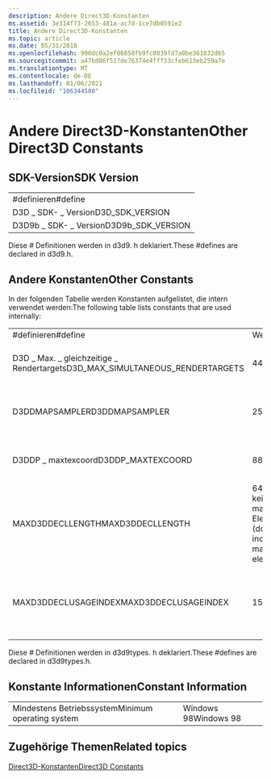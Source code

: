 ```yaml
---
description: Andere Direct3D-Konstanten
ms.assetid: 3e314f73-2653-481a-ac7d-1ce7db0591e2
title: Andere Direct3D-Konstanten
ms.topic: article
ms.date: 05/31/2018
ms.openlocfilehash: 990dc0a2ef06850fb9fc0839fd7a0be361832d65
ms.sourcegitcommit: a47bd86f517de76374e4fff33cfeb613eb259a7e
ms.translationtype: MT
ms.contentlocale: de-DE
ms.lasthandoff: 01/06/2021
ms.locfileid: "106344580"
---
```

# <a name="other-direct3d-constants"></a><span data-ttu-id="55e4d-103">Andere Direct3D-Konstanten</span><span class="sxs-lookup"><span data-stu-id="55e4d-103">Other Direct3D Constants</span></span>

## <a name="sdk-version"></a><span data-ttu-id="55e4d-104">SDK-Version</span><span class="sxs-lookup"><span data-stu-id="55e4d-104">SDK Version</span></span>



|                     |
|---------------------|
| <span data-ttu-id="55e4d-105">\#definieren</span><span class="sxs-lookup"><span data-stu-id="55e4d-105">\#define</span></span>            |
| <span data-ttu-id="55e4d-106">D3D \_ SDK- \_ Version</span><span class="sxs-lookup"><span data-stu-id="55e4d-106">D3D\_SDK\_VERSION</span></span>   |
| <span data-ttu-id="55e4d-107">D3D9b \_ SDK- \_ Version</span><span class="sxs-lookup"><span data-stu-id="55e4d-107">D3D9b\_SDK\_VERSION</span></span> |



 

<span data-ttu-id="55e4d-108">Diese \# Definitionen werden in d3d9. h deklariert.</span><span class="sxs-lookup"><span data-stu-id="55e4d-108">These \#defines are declared in d3d9.h.</span></span>

## <a name="other-constants"></a><span data-ttu-id="55e4d-109">Andere Konstanten</span><span class="sxs-lookup"><span data-stu-id="55e4d-109">Other Constants</span></span>

<span data-ttu-id="55e4d-110">In der folgenden Tabelle werden Konstanten aufgelistet, die intern verwendet werden:</span><span class="sxs-lookup"><span data-stu-id="55e4d-110">The following table lists constants that are used internally:</span></span>



|                                       |                                                   |                                                                    |
|---------------------------------------|---------------------------------------------------|--------------------------------------------------------------------|
| <span data-ttu-id="55e4d-111">\#definieren</span><span class="sxs-lookup"><span data-stu-id="55e4d-111">\#define</span></span>                              | <span data-ttu-id="55e4d-112">Wert</span><span class="sxs-lookup"><span data-stu-id="55e4d-112">Value</span></span>                                             | <span data-ttu-id="55e4d-113">BESCHREIBUNG</span><span class="sxs-lookup"><span data-stu-id="55e4d-113">Description</span></span>                                                        |
| <span data-ttu-id="55e4d-114">D3D \_ Max. \_ gleichzeitige \_ Rendertargets</span><span class="sxs-lookup"><span data-stu-id="55e4d-114">D3D\_MAX\_SIMULTANEOUS\_RENDERTARGETS</span></span> | <span data-ttu-id="55e4d-115">4</span><span class="sxs-lookup"><span data-stu-id="55e4d-115">4</span></span>                                                 | <span data-ttu-id="55e4d-116">Die maximale Anzahl von Rendertargets.</span><span class="sxs-lookup"><span data-stu-id="55e4d-116">The maximum number of rendertargets.</span></span>                               |
| <span data-ttu-id="55e4d-117">D3DDMAPSAMPLER</span><span class="sxs-lookup"><span data-stu-id="55e4d-117">D3DDMAPSAMPLER</span></span>                        | <span data-ttu-id="55e4d-118">256</span><span class="sxs-lookup"><span data-stu-id="55e4d-118">256</span></span>                                               | <span data-ttu-id="55e4d-119">Die maximale Anzahl von Verschiebungs Zuordnungs Beispielen.</span><span class="sxs-lookup"><span data-stu-id="55e4d-119">The maximum number of displacement map samples.</span></span>                    |
| <span data-ttu-id="55e4d-120">D3DDP \_ maxtexcoord</span><span class="sxs-lookup"><span data-stu-id="55e4d-120">D3DDP\_MAXTEXCOORD</span></span>                    | <span data-ttu-id="55e4d-121">8</span><span class="sxs-lookup"><span data-stu-id="55e4d-121">8</span></span>                                                 | <span data-ttu-id="55e4d-122">Die maximale Anzahl von Texturkoordinaten.</span><span class="sxs-lookup"><span data-stu-id="55e4d-122">The maximum number of texture coordinates.</span></span>                         |
| <span data-ttu-id="55e4d-123">MAXD3DDECLLENGTH</span><span class="sxs-lookup"><span data-stu-id="55e4d-123">MAXD3DDECLLENGTH</span></span>                      | <span data-ttu-id="55e4d-124">64 (enthält kein "End"-markervertex-Element)</span><span class="sxs-lookup"><span data-stu-id="55e4d-124">64 (does not include "end" marker vertex element)</span></span> | <span data-ttu-id="55e4d-125">Maximale Anzahl von Elementen in einer Scheitelpunkt Deklaration.</span><span class="sxs-lookup"><span data-stu-id="55e4d-125">Maximum number of elements in a vertex declaration.</span></span>                |
| <span data-ttu-id="55e4d-126">MAXD3DDECLUSAGEINDEX</span><span class="sxs-lookup"><span data-stu-id="55e4d-126">MAXD3DDECLUSAGEINDEX</span></span>                  | <span data-ttu-id="55e4d-127">15</span><span class="sxs-lookup"><span data-stu-id="55e4d-127">15</span></span>                                                | <span data-ttu-id="55e4d-128">Der maximale Index (0-15), der in einer Scheitelpunkt Deklaration verwendet werden kann.</span><span class="sxs-lookup"><span data-stu-id="55e4d-128">The maximum index (0-15) that can be used in a vertex declaration.</span></span> |



 

<span data-ttu-id="55e4d-129">Diese \# Definitionen werden in d3d9types. h deklariert.</span><span class="sxs-lookup"><span data-stu-id="55e4d-129">These \#defines are declared in d3d9types.h.</span></span>

## <a name="constant-information"></a><span data-ttu-id="55e4d-130">Konstante Informationen</span><span class="sxs-lookup"><span data-stu-id="55e4d-130">Constant Information</span></span>



|                          |            |
|--------------------------|------------|
| <span data-ttu-id="55e4d-131">Mindestens Betriebssystem</span><span class="sxs-lookup"><span data-stu-id="55e4d-131">Minimum operating system</span></span> | <span data-ttu-id="55e4d-132">Windows 98</span><span class="sxs-lookup"><span data-stu-id="55e4d-132">Windows 98</span></span> |



 

## <a name="related-topics"></a><span data-ttu-id="55e4d-133">Zugehörige Themen</span><span class="sxs-lookup"><span data-stu-id="55e4d-133">Related topics</span></span>

<dl> <dt>

[<span data-ttu-id="55e4d-134">Direct3D-Konstanten</span><span class="sxs-lookup"><span data-stu-id="55e4d-134">Direct3D Constants</span></span>](dx9-graphics-reference-d3d-constants.md)
</dt> </dl>

 

 



